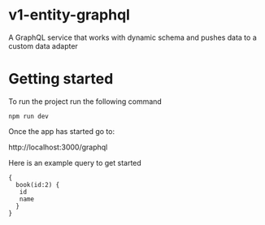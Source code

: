# v1-entity-graphql
A GraphQL service that works with dynamic schema and pushes data to a custom data adapter

# Getting started

To run the project run the following command

```
npm run dev
```

Once the app has started go to:

http://localhost:3000/graphql

Here is an example query to get started

```
{
  book(id:2) {
   id
   name
  }
}
```

